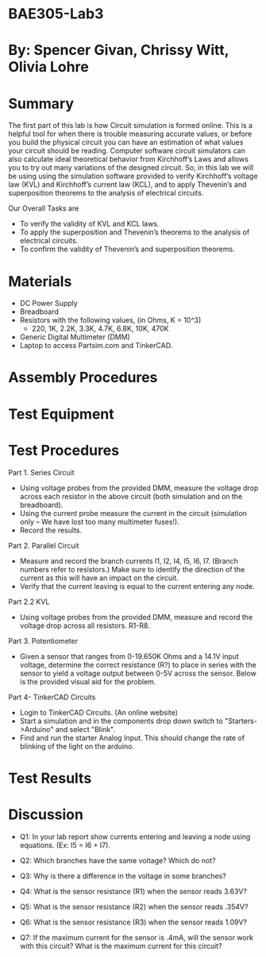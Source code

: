 # BAE305-Lab3
# By: Spencer Givan, Chrissy Witt, Olivia Lohre
# Summary
The first part of this lab is how Circuit simulation is formed online. This is a helpful tool for when there is trouble measuring accurate values, or before you build the physical circuit you can have an estimation of what values your circuit should be reading. Computer software circuit simulators can also calculate ideal theoretical behavior from Kirchhoff’s Laws and allows you to try out many variations of the designed circuit. So, in this lab we will be using using the simulation software provided to verify Kirchhoff’s voltage law (KVL) and Kirchhoff’s current law (KCL), and to apply Thevenin’s and superposition theorems to the analysis of electrical circuits.

Our Overall Tasks are
- To verify the validity of KVL and KCL laws.
- To apply the superposition and Thevenin’s theorems to the analysis of electrical circuits.
- To confirm the validity of Thevenin’s and superposition theorems.

# Materials
- DC Power Supply
- Breadboard 
- Resistors with the following values, (in Ohms, K = 10^3)
  - 220, 1K, 2.2K, 3.3K, 4.7K, 6.8K, 10K, 470K
- Generic Digital Multimeter (DMM)
- Laptop to access Partsim.com and TinkerCAD.
  
# Assembly Procedures

# Test Equipment

# Test Procedures
Part 1. Series Circuit
-	Using voltage probes from the provided DMM, measure the voltage drop across each resistor in the above circuit (both simulation and on the breadboard).
- Using the current probe measure the current in the circuit (simulation only – We have lost too many multimeter fuses!).
- Record the results.

Part 2. Parallel Circuit
- Measure and record the branch currents I1, I2, I4, I5, I6, I7. (Branch numbers refer to resistors.) Make sure to identify the direction of the current as this will have an impact on the circuit.
- Verify that the current leaving is equal to the current entering any node.

Part 2.2 KVL
- Using voltage probes from the provided DMM, measure and record the voltage drop across all resistors. R1-R8.

Part 3. Potentiometer
- Given a sensor that ranges from 0-19.650K Ohms and a 14.1V input voltage, determine the correct resistance (R?) to place in series with the sensor to yield a voltage output between 0-5V across the sensor. Below is the provided visual aid for the problem.

Part 4- TinkerCAD Circuits
- Login to TinkerCAD Circuits. (An online website)
- Start a simulation and in the components drop down switch to "Starters->Arduino" and select "Blink".
- Find and run the starter Analog Input. This should change the rate of blinking of the light on the arduino.


# Test Results

# Discussion
- Q1: In your lab report show currents entering and leaving a node using equations. (Ex: I5 = I6 + I7). 

- Q2: Which branches have the same voltage? Which do not?

- Q3: Why is there a difference in the voltage in some branches? 

- Q4: What is the sensor resistance (R1) when the sensor reads 3.63V?

- Q5: What is the sensor resistance (R2) when the sensor reads .354V?

- Q6: What is the sensor resistance (R3) when the sensor reads 1.09V?

- Q7: If the maximum current for the sensor is .4mA, will the sensor work with this circuit? What is the maximum current for this circuit?

